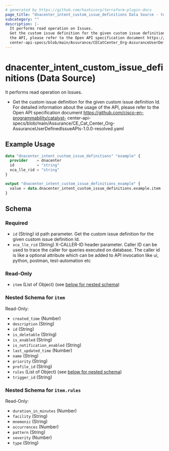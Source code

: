 ```yaml
---
# generated by https://github.com/hashicorp/terraform-plugin-docs
page_title: "dnacenter_intent_custom_issue_definitions Data Source - terraform-provider-dnacenter"
subcategory: ""
description: |-
  It performs read operation on Issues.
  Get the custom issue definition for the given custom issue definition Id. For detailed information about the usage of
  the API, please refer to the Open API specification document https://github.com/cisco-en-programmability/catalyst-
  center-api-specs/blob/main/Assurance/CECatCenter_Org-AssuranceUserDefinedIssueAPIs-1.0.0-resolved.yaml
---
```


# dnacenter_intent_custom_issue_definitions (Data Source)

It performs read operation on Issues.

- Get the custom issue definition for the given custom issue definition Id. For detailed information about the usage of
the API, please refer to the Open API specification document https://github.com/cisco-en-programmability/catalyst-
center-api-specs/blob/main/Assurance/CE_Cat_Center_Org-AssuranceUserDefinedIssueAPIs-1.0.0-resolved.yaml

## Example Usage

```terraform
data "dnacenter_intent_custom_issue_definitions" "example" {
  provider    = dnacenter
  id          = "string"
  xca_lle_rid = "string"
}

output "dnacenter_intent_custom_issue_definitions_example" {
  value = data.dnacenter_intent_custom_issue_definitions.example.item
}
```

<!-- schema generated by tfplugindocs -->
## Schema

### Required

- `id` (String) id path parameter. Get the custom issue definition for the given custom issue definition Id.
- `xca_lle_rid` (String) X-CALLER-ID header parameter. Caller ID can be used to trace the caller for queries executed on database. The caller id is like a optional attribute which can be added to API invocation like ui, python, postman, test-automation etc

### Read-Only

- `item` (List of Object) (see [below for nested schema](#nestedatt--item))

<a id="nestedatt--item"></a>
### Nested Schema for `item`

Read-Only:

- `created_time` (Number)
- `description` (String)
- `id` (String)
- `is_deletable` (String)
- `is_enabled` (String)
- `is_notification_enabled` (String)
- `last_updated_time` (Number)
- `name` (String)
- `priority` (String)
- `profile_id` (String)
- `rules` (List of Object) (see [below for nested schema](#nestedobjatt--item--rules))
- `trigger_id` (String)

<a id="nestedobjatt--item--rules"></a>
### Nested Schema for `item.rules`

Read-Only:

- `duration_in_minutes` (Number)
- `facility` (String)
- `mnemonic` (String)
- `occurrences` (Number)
- `pattern` (String)
- `severity` (Number)
- `type` (String)
